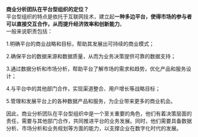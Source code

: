 **商业分析团队在平台型组织的定位？**  
平台型组织的特点是依托于互联网技术，建立起**一种多边平台，使得市场的参与者可以直接交互合作，从而提升经济效率和创新能力**。  
一般来说职责包括：

1.明确平台的商业战略和目标，帮助其发展出可持续的商业模式；

2.确保平台的数据来源和数据质量，从而为业务决策提供可靠的数据支持；

3.通过数据分析和市场分析，帮助平台了解市场的需求和趋势，优化产品和服务设计；

4.与平台中的其他部门合作，实现渠道整合、用户增长等战略目标；

5.管理和发展平台上的各种数据产品和服务，为企业带来更多的商业机会。

因此，商业分析团队在平台型组织中是一个至关重要的角色，他们有着决策层面的责任，需要与其他部门合作，共同推进平台的业务发展。同时，他们需要具备数据分析、市场分析和业务规划等方面的能力，以支撑企业在数字化时代的发展。
